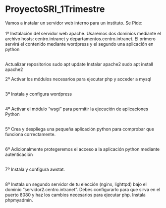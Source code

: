 # ProyectoSRI_1Trimestre

Vamos a instalar un servidor web interno para un instituto. Se Pide:<br><br>
1º Instalación del servidor web apache. Usaremos dos dominios mediante el archivo hosts: centro.intranet y departamentos.centro.intranet. El primero servirá el contenido mediante wordpress y el segundo una aplicación en python<br><br>

Actualizar repositorios  sudo apt update
Instalar apache2 sudo apt install apache2






2º Activar los módulos necesarios para ejecutar php y acceder a mysql<br><br>




3º Instala y configura wordpress<br><br>




4º Activar el módulo “wsgi” para permitir la ejecución de aplicaciones Python<br><br>



5º Crea y despliega una pequeña aplicación python para comprobar que funciona correctamente.<br><br>



6º Adicionalmente protegeremos el acceso a la aplicación python mediante autenticación<br><br>


7º Instala y configura awstat.<br><br>


8º Instala un segundo servidor de tu elección (nginx, lighttpd) bajo el dominio “servidor2.centro.intranet”. Debes configurarlo para que sirva en el puerto 8080 y haz los cambios necesarios para ejecutar php. Instala phpmyadmin.<br><br>


